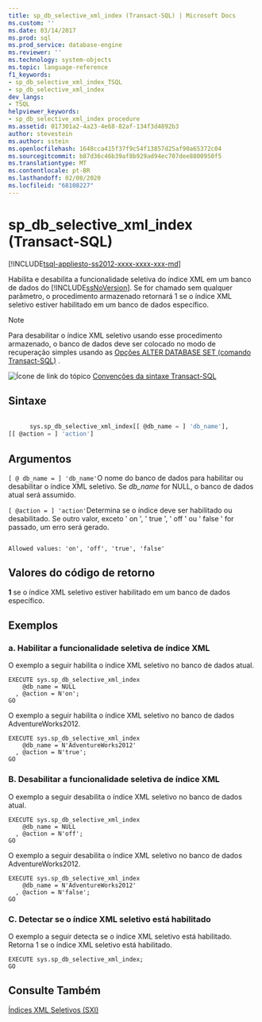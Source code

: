 ```yaml
---
title: sp_db_selective_xml_index (Transact-SQL) | Microsoft Docs
ms.custom: ''
ms.date: 03/14/2017
ms.prod: sql
ms.prod_service: database-engine
ms.reviewer: ''
ms.technology: system-objects
ms.topic: language-reference
f1_keywords:
- sp_db_selective_xml_index_TSQL
- sp_db_selective_xml_index
dev_langs:
- TSQL
helpviewer_keywords:
- sp_db_selective_xml_index procedure
ms.assetid: 017301a2-4a23-4e68-82af-134f3d4892b3
author: stevestein
ms.author: sstein
ms.openlocfilehash: 1648cca415f37f9c54f13857d25af90a65372c04
ms.sourcegitcommit: b87d36c46b39af8b929ad94ec707dee8800950f5
ms.translationtype: MT
ms.contentlocale: pt-BR
ms.lasthandoff: 02/08/2020
ms.locfileid: "68108227"
---
```

# <a name="sp_db_selective_xml_index-transact-sql"></a>sp_db_selective_xml_index (Transact-SQL)
[!INCLUDE[tsql-appliesto-ss2012-xxxx-xxxx-xxx-md](../../includes/tsql-appliesto-ss2012-xxxx-xxxx-xxx-md.md)]

  Habilita e desabilita a funcionalidade seletiva do índice XML em um banco de dados do [!INCLUDE[ssNoVersion](../../includes/ssnoversion-md.md)]. Se for chamado sem qualquer parâmetro, o procedimento armazenado retornará 1 se o índice XML seletivo estiver habilitado em um banco de dados específico.  
  
> [!NOTE]  
>  Para desabilitar o índice XML seletivo usando esse procedimento armazenado, o banco de dados deve ser colocado no modo de recuperação simples usando as [Opções ALTER DATABASE SET &#40;comando Transact-SQL&#41;](../../t-sql/statements/alter-database-transact-sql-set-options.md) .  
  
 ![Ícone de link do tópico](../../database-engine/configure-windows/media/topic-link.gif "Ícone de link do tópico") [Convenções da sintaxe Transact-SQL](../../t-sql/language-elements/transact-sql-syntax-conventions-transact-sql.md)  
  
## <a name="syntax"></a>Sintaxe  
  
```sql  
  
      sys.sp_db_selective_xml_index[[ @db_name = ] 'db_name'],   
[[ @action = ] 'action']  
```  
  
## <a name="arguments"></a>Argumentos  
`[ @ db_name = ] 'db_name'`O nome do banco de dados para habilitar ou desabilitar o índice XML seletivo. Se *db_name* for NULL, o banco de dados atual será assumido.  
  
`[ @action = ] 'action'`Determina se o índice deve ser habilitado ou desabilitado. Se outro valor, exceto ' on ', ' true ', ' off ' ou ' false ' for passado, um erro será gerado.  
  
```  
  
Allowed values: 'on', 'off', 'true', 'false'  
```  
  
## <a name="return-code-values"></a>Valores do código de retorno  
 **1** se o índice XML seletivo estiver habilitado em um banco de dados específico.  
  
## <a name="examples"></a>Exemplos  
  
### <a name="a-enable-selective-xml-index-functionality"></a>a. Habilitar a funcionalidade seletiva de índice XML  
 O exemplo a seguir habilita o índice XML seletivo no banco de dados atual.  
  
```  
EXECUTE sys.sp_db_selective_xml_index  
    @db_name = NULL  
  , @action = N'on';  
GO  
```  
  
 O exemplo a seguir habilita o índice XML seletivo no banco de dados AdventureWorks2012.  
  
```  
EXECUTE sys.sp_db_selective_xml_index  
    @db_name = N'AdventureWorks2012'  
  , @action = N'true';  
GO  
```  
  
### <a name="b-disable-selective-xml-index-functionality"></a>B. Desabilitar a funcionalidade seletiva de índice XML  
 O exemplo a seguir desabilita o índice XML seletivo no banco de dados atual.  
  
```  
EXECUTE sys.sp_db_selective_xml_index  
    @db_name = NULL  
  , @action = N'off';  
GO  
```  
  
 O exemplo a seguir desabilita o índice XML seletivo no banco de dados AdventureWorks2012.  
  
```  
EXECUTE sys.sp_db_selective_xml_index  
    @db_name = N'AdventureWorks2012'  
  , @action = N'false';  
GO  
```  
  
### <a name="c-detect-if-selective-xml-index-is-enabled"></a>C. Detectar se o índice XML seletivo está habilitado  
 O exemplo a seguir detecta se o índice XML seletivo está habilitado. Retorna 1 se o índice XML seletivo está habilitado.  
  
```  
EXECUTE sys.sp_db_selective_xml_index;  
GO  
```  
  
## <a name="see-also"></a>Consulte Também  
 [Índices XML Seletivos &#40;SXI&#41;](../../relational-databases/xml/selective-xml-indexes-sxi.md)  
  
  
